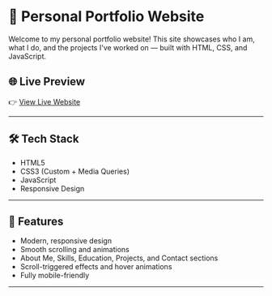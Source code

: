 # 💼 Personal Portfolio Website

Welcome to my personal portfolio website! This site showcases who I am, what I do, and the projects I've worked on — built with HTML, CSS, and JavaScript.

## 🌐 Live Preview

👉 [View Live Website]([https://rithviksportfolio.netlify.app/])  

---

## 🛠 Tech Stack

- HTML5  
- CSS3 (Custom + Media Queries)  
- JavaScript  
- Responsive Design

---

## 📸 Features

- Modern, responsive design
- Smooth scrolling and animations
- About Me, Skills, Education, Projects, and Contact sections
- Scroll-triggered effects and hover animations
- Fully mobile-friendly

---

